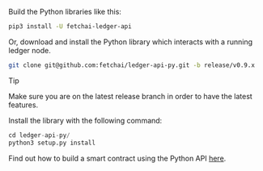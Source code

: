 Build the Python libraries like this:

```bash
pip3 install -U fetchai-ledger-api
```

Or, download and install the Python library which interacts with a running ledger node.

```bash
git clone git@github.com:fetchai/ledger-api-py.git -b release/v0.9.x
```

<div class="admonition tip">
  <p class="admonition-title">Tip</p>
  <p>Make sure you are on the latest release branch in order to have the latest features.</p>
</div>

Install the library with the following command:

```python
cd ledger-api-py/
python3 setup.py install
```

Find out how to build a smart contract using the Python API <a href="../../../tutorials/submitting_contract" target=_blank>here</a>.

<!--### Connecting to testnet

Navigate to the constellation application folder:

``` bash
cd apps/constellation
```

If you have been running a local network, delete the database files:

``` bash
rm -f *.db
```

Start the network connecting to the alpha test network.

``` bash
./constellation -bootstrap -network
./constellation -bootstrap -network delta
```
-->

<br/>
